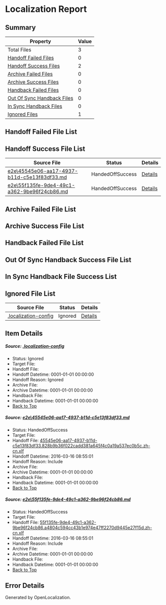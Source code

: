 # <a name='report-top'></a> Localization Report

## Summary
 Property | Value 
 -------- | ----- 
 Total Files | 3
[ Handoff Failed Files ](#handoff-failed-list)| 0
[ Handoff Success Files ](#handoff-success-list)| 2
[ Archive Failed Files ](#archive-failed-list)| 0
[ Archive Success Files ](#archive-success-list)| 0
[ Handback Failed Files ](#handback-failed-list)| 0
[ Out Of Sync Handback Files ](#outofsync-handback-success-list)| 0
[ In Sync Handback Files ](#insync-handback-success-list)| 0
[ Ignored Files ](#ignored-list)| 1

## <a name='handoff-failed-list'></a> Handoff Failed File List

## <a name='handoff-success-list'></a> Handoff Success File List
 Source File | Status | Details 
 ----------- | ------ | ------- 
 [e2e\45545e06-aa17-4937-b11d-c5e13f83df33.md](https://github.com/OpenLocalizationTest/oltest/blob/80ec1d88748170d19bc03b5589d0d4a1d09b65b7/e2e/45545e06-aa17-4937-b11d-c5e13f83df33.md) | HandedOffSuccess | [Details](#3d02daf29f31f5a33d27041b51f9e6b11ef060501)
 [e2e\55f135fe-9de4-49c1-a362-9be96f24cb86.md](https://github.com/OpenLocalizationTest/oltest/blob/80ec1d88748170d19bc03b5589d0d4a1d09b65b7/e2e/55f135fe-9de4-49c1-a362-9be96f24cb86.md) | HandedOffSuccess | [Details](#4699962033ade539e7185095620e583ba75898862)

## <a name='archive-failed-list'></a> Archive Failed File List

## <a name='archive-success-list'></a> Archive Success File List

## <a name='handback-failed-list'></a> Handback Failed File List

## <a name='outofsync-handback-success-list'></a> Out Of Sync Handback Success File List

## <a name='insync-handback-success-list'></a> In Sync Handback File Success List

## <a name='ignored-list'></a> Ignored File List
 Source File | Status | Details 
 ----------- | ------ | ------- 
 [.localization-config](https://github.com/OpenLocalizationTest/oltest/blob/80ec1d88748170d19bc03b5589d0d4a1d09b65b7/.localization-config) | Ignored | [Details](#66aca4b1c2f43b14ec41e0e427345df94af1d5e10)

## Item Details
##### <a name='66aca4b1c2f43b14ec41e0e427345df94af1d5e10'></a> Source: [.localization-config](https://github.com/OpenLocalizationTest/oltest/blob/80ec1d88748170d19bc03b5589d0d4a1d09b65b7/.localization-config)
* Status: Ignored
* Target File: 
* Handoff File: 
* Handoff Datetime: 0001-01-01 00:00:00
* Handoff Reason: Ignored
* Archive File: 
* Archive Datetime: 0001-01-01 00:00:00
* Handback File: 
* Handback Datetime: 0001-01-01 00:00:00
* [Back to Top](#report-top)

##### <a name='3d02daf29f31f5a33d27041b51f9e6b11ef060501'></a> Source: [e2e\45545e06-aa17-4937-b11d-c5e13f83df33.md](https://github.com/OpenLocalizationTest/oltest/blob/80ec1d88748170d19bc03b5589d0d4a1d09b65b7/e2e/45545e06-aa17-4937-b11d-c5e13f83df33.md)
* Status: HandedOffSuccess
* Target File: 
* Handoff File: [45545e06-aa17-4937-b11d-c5e13f83df33.828b9b36f022cadd381a645f4c0a19a537ec0b5c.zh-cn.xlf](https://github.com/OpenLocalizationTestOrg/olhandoff/blob/32415f982b6ea4ec354540b23a6ee4ef01e361fa/ol-handoff/OpenLocalizationTestOrg/oltest.zh-cn/xinjiang/ht/45545e06-aa17-4937-b11d-c5e13f83df33.828b9b36f022cadd381a645f4c0a19a537ec0b5c.zh-cn.xlf)
* Handoff Datetime: 2016-03-16 08:55:01
* Handoff Reason: Include
* Archive File: 
* Archive Datetime: 0001-01-01 00:00:00
* Handback File: 
* Handback Datetime: 0001-01-01 00:00:00
* [Back to Top](#report-top)

##### <a name='4699962033ade539e7185095620e583ba75898862'></a> Source: [e2e\55f135fe-9de4-49c1-a362-9be96f24cb86.md](https://github.com/OpenLocalizationTest/oltest/blob/80ec1d88748170d19bc03b5589d0d4a1d09b65b7/e2e/55f135fe-9de4-49c1-a362-9be96f24cb86.md)
* Status: HandedOffSuccess
* Target File: 
* Handoff File: [55f135fe-9de4-49c1-a362-9be96f24cb86.a4804c594cc43b1e974e47ff2270d9445e27f15d.zh-cn.xlf](https://github.com/OpenLocalizationTestOrg/olhandoff/blob/32415f982b6ea4ec354540b23a6ee4ef01e361fa/ol-handoff/OpenLocalizationTestOrg/oltest.zh-cn/xinjiang/ht/55f135fe-9de4-49c1-a362-9be96f24cb86.a4804c594cc43b1e974e47ff2270d9445e27f15d.zh-cn.xlf)
* Handoff Datetime: 2016-03-16 08:55:01
* Handoff Reason: Include
* Archive File: 
* Archive Datetime: 0001-01-01 00:00:00
* Handback File: 
* Handback Datetime: 0001-01-01 00:00:00
* [Back to Top](#report-top)


## Error Details

Generated by OpenLocalization.
